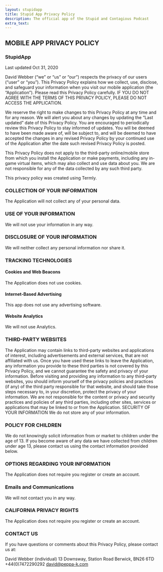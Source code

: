 ```yaml
---
layout: stupidapp
title: Stupid App Privacy Policy
description: The official app of the Stupid and Contagious Podcast
extra_text: 
---
```

## MOBILE APP PRIVACY POLICY

### StupidApp
Last updated Oct 31, 2020

David Webber (“we” or “us” or “our”) respects the privacy of our users (“user” or “you”). This Privacy Policy explains how we collect, use, disclose, and safeguard your information when you visit our mobile application (the “Application”).   Please read this Privacy Policy carefully.  IF YOU DO NOT AGREE WITH THE TERMS OF THIS PRIVACY POLICY, PLEASE DO NOT ACCESS THE APPLICATION. 

We reserve the right to make changes to this Privacy Policy at any time and for any reason.  We will alert you about any changes by updating the “Last updated” date of this Privacy Policy.  You are encouraged to periodically review this Privacy Policy to stay informed of updates. You will be deemed to have been made aware of, will be subject to, and will be deemed to have accepted the changes in any revised Privacy Policy by your continued use of the Application after the date such revised Privacy Policy is posted.  

This Privacy Policy does not apply to the third-party online/mobile store from which you install the Application or make payments, including any in-game virtual items, which may also collect and use data about you.  We are not responsible for any of the data collected by any such third party. 

This privacy policy was created using Termly.

### COLLECTION OF YOUR INFORMATION
The Application will not collect any of your personal data.
### USE OF YOUR INFORMATION
We will not use your information in any way.

### DISCLOSURE OF YOUR INFORMATION
We will neither collect any personal information nor share it.

### TRACKING TECHNOLOGIES
#### Cookies and Web Beacons
The Application does not use cookies. 

#### Internet-Based Advertising
This app does not use any advertising software.

#### Website Analytics 
We will not use Analytics.

### THIRD-PARTY WEBSITES
The Application may contain links to third-party websites and applications of interest, including advertisements and external services, that are not affiliated with us. Once you have used these links to leave the Application, any information you provide to these third parties is not covered by this Privacy Policy, and we cannot guarantee the safety and privacy of your information. Before visiting and providing any information to any third-party websites, you should inform yourself of the privacy policies and practices (if any) of the third party responsible for that website, and should take those steps necessary to, in your discretion, protect the privacy of your information. We are not responsible for the content or privacy and security practices and policies of any third parties, including other sites, services or applications that may be linked to or from the Application.
SECURITY OF YOUR INFORMATION
We do not store any of your information.
### POLICY FOR CHILDREN
We do not knowingly solicit information from or market to children under the age of 13. If you become aware of any data we have collected from children under age 13, please contact us using the contact information provided below. 
 
### OPTIONS REGARDING YOUR INFORMATION
The Application does not require you register or create an account.

### Emails and Communications
We will not contact you in any way.
### CALIFORNIA PRIVACY RIGHTS
The Application does not require you register or create an account.
### CONTACT US
If you have questions or comments about this Privacy Policy, please contact us at:

David Webber (individual)
13 Downsway,  Station Road
Berwick, BN26 6TD
+44(0)7472290292
david@peppa-k.com      
